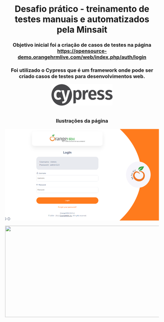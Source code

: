 <div align="center">
  
# Desafio prático - treinamento de testes manuais e automatizados pela Minsait
  
</div>

<div align="center">

### Objetivo inicial foi a criação de casos de testes na página https://opensource-demo.orangehrmlive.com/web/index.php/auth/login 
  
### Foi utilizado o Cypress que é um framework onde pode ser criado casos de testes para desenvolvimentos web.

 <img align="center" height="70" width="200" src="/logo-cypress.png">

</div>

<div align="center"><br>

### Ilustrações da página  

  <img align="center" height="300" width="800" src="/imagem1.png">
</div>

<div align="center"><br>


  <img align="center" height="300" width="800" src="/image2.png">
</div>
  
</div>
